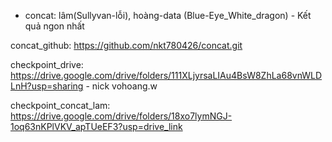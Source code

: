 - concat: lâm(Sullyvan-lỗi), hoàng-data (Blue-Eye_White_dragon) - Kết quả ngon nhất

concat_github: https://github.com/nkt780426/concat.git

checkpoint_drive: https://drive.google.com/drive/folders/111XLjyrsaLIAu4BsW8ZhLa68vnWLDLnH?usp=sharing - nick vohoang.w

checkpoint_concat_lam: https://drive.google.com/drive/folders/18xo7lymNGJ-1oq63nKPlVKV_apTUeEF3?usp=drive_link